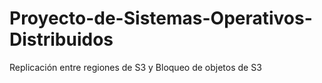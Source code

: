 # Proyecto-de-Sistemas-Operativos-Distribuidos
Replicación entre regiones de S3 y Bloqueo de objetos de S3
